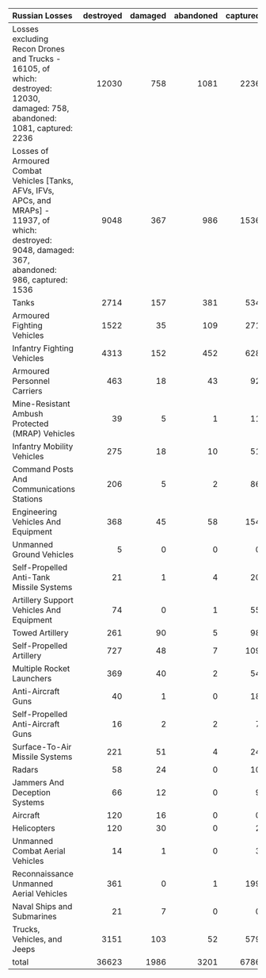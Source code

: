 | Russian Losses                                                                                                                                           |   destroyed |   damaged |   abandoned |   captured |   total |
|:---------------------------------------------------------------------------------------------------------------------------------------------------------|------------:|----------:|------------:|-----------:|--------:|
| Losses excluding Recon Drones and Trucks - 16105, of which: destroyed: 12030, damaged: 758, abandoned: 1081, captured: 2236                              |       12030 |       758 |        1081 |       2236 |   16105 |
| Losses of Armoured Combat Vehicles [Tanks, AFVs, IFVs, APCs, and MRAPs] - 11937, of which: destroyed: 9048, damaged: 367, abandoned: 986, captured: 1536 |        9048 |       367 |         986 |       1536 |   11937 |
| Tanks                                                                                                                                                    |        2714 |       157 |         381 |        534 |    3786 |
| Armoured Fighting Vehicles                                                                                                                               |        1522 |        35 |         109 |        271 |    1937 |
| Infantry Fighting Vehicles                                                                                                                               |        4313 |       152 |         452 |        628 |    5545 |
| Armoured Personnel Carriers                                                                                                                              |         463 |        18 |          43 |         92 |     616 |
| Mine-Resistant Ambush Protected  (MRAP) Vehicles                                                                                                         |          39 |         5 |           1 |         11 |      56 |
| Infantry Mobility Vehicles                                                                                                                               |         275 |        18 |          10 |         51 |     354 |
| Command Posts And Communications Stations                                                                                                                |         206 |         5 |           2 |         86 |     299 |
| Engineering Vehicles And Equipment                                                                                                                       |         368 |        45 |          58 |        154 |     625 |
| Unmanned Ground Vehicles                                                                                                                                 |           5 |         0 |           0 |          0 |       5 |
| Self-Propelled Anti-Tank Missile Systems                                                                                                                 |          21 |         1 |           4 |         20 |      46 |
| Artillery Support Vehicles And Equipment                                                                                                                 |          74 |         0 |           1 |         55 |     130 |
| Towed Artillery                                                                                                                                          |         261 |        90 |           5 |         98 |     454 |
| Self-Propelled Artillery                                                                                                                                 |         727 |        48 |           7 |        109 |     891 |
| Multiple Rocket Launchers                                                                                                                                |         369 |        40 |           2 |         54 |     465 |
| Anti-Aircraft Guns                                                                                                                                       |          40 |         1 |           0 |         18 |      59 |
| Self-Propelled Anti-Aircraft Guns                                                                                                                        |          16 |         2 |           2 |          7 |      27 |
| Surface-To-Air Missile Systems                                                                                                                           |         221 |        51 |           4 |         24 |     300 |
| Radars                                                                                                                                                   |          58 |        24 |           0 |         10 |      92 |
| Jammers And Deception Systems                                                                                                                            |          66 |        12 |           0 |          9 |      87 |
| Aircraft                                                                                                                                                 |         120 |        16 |           0 |          0 |     136 |
| Helicopters                                                                                                                                              |         120 |        30 |           0 |          2 |     152 |
| Unmanned Combat Aerial Vehicles                                                                                                                          |          14 |         1 |           0 |          3 |      18 |
| Reconnaissance Unmanned Aerial Vehicles                                                                                                                  |         361 |         0 |           1 |        199 |     561 |
| Naval Ships and Submarines                                                                                                                               |          21 |         7 |           0 |          0 |      28 |
| Trucks, Vehicles, and Jeeps                                                                                                                              |        3151 |       103 |          52 |        579 |    3885 |
| total                                                                                                                                                    |       36623 |      1986 |        3201 |       6786 |   48596 |
